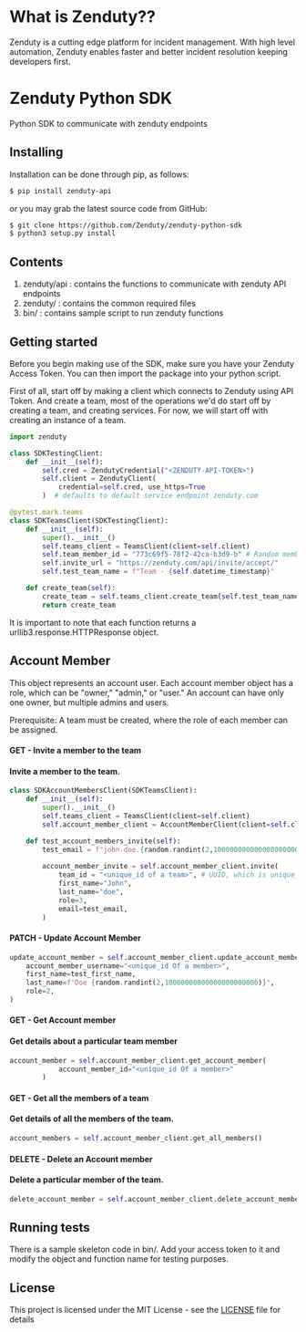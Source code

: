 # What is Zenduty??
Zenduty is a cutting edge platform for incident management. With high level automation, Zenduty enables faster and better incident resolution keeping developers first.

# Zenduty Python SDK

Python SDK to communicate with zenduty endpoints

## Installing

Installation can be done through pip, as follows:
```sh 
$ pip install zenduty-api
```
or you may grab the latest source code from GitHub: 
```sh
$ git clone https://github.com/Zenduty/zenduty-python-sdk
$ python3 setup.py install
```

## Contents
1) zenduty/api : contains the functions to communicate with zenduty API endpoints
2) zenduty/    : contains the common required files
3) bin/		   : contains sample script to run zenduty functions

## Getting started

Before you begin making use of the SDK, make sure you have your Zenduty Access Token.
You can then import the package into your python script.

First of all, start off by making a client which connects to Zenduty using API Token. And create a team, most of the operations we'd do start off by creating a team, and creating services. For now, we will start off with creating an instance of a team. 

```python
import zenduty

class SDKTestingClient:
    def __init__(self):
        self.cred = ZendutyCredential("<ZENDUTY-API-TOKEN>")
        self.client = ZendutyClient(
            credential=self.cred, use_https=True
        )  # defaults to default service endpoint zenduty.com

@pytest.mark.teams
class SDKTeamsClient(SDKTestingClient):
    def __init__(self):
        super().__init__()
        self.teams_client = TeamsClient(client=self.client)
        self.team_member_id = "773c69f5-78f2-42ca-b3d9-b" # Random member id. 
        self.invite_url = "https://zenduty.com/api/invite/accept/"
        self.test_team_name = f"Team - {self.datetime_timestamp}"

    def create_team(self):
        create_team = self.teams_client.create_team(self.test_team_name)
        return create_team
```

It is important to note that each function returns a urllib3.response.HTTPResponse object.


## Account Member 
This object represents an account user. Each account member object has a role, which can be "owner," "admin," or "user." An account can have only one owner, but multiple admins and users.

Prerequisite: A team must be created, where the role of each member can be assigned.

#### GET - Invite a member to the team
#### Invite a member to the team.
```python
class SDKAccountMembersClient(SDKTeamsClient):
    def __init__(self):
        super().__init__()
        self.teams_client = TeamsClient(client=self.client)
        self.account_member_client = AccountMemberClient(client=self.client)

    def test_account_members_invite(self):
        test_email = f"john.doe.{random.randint(2,10000000000000000000000)}@zenduty.com"
        
        account_member_invite = self.account_member_client.invite(
            team_id = "<unique_id of a team>", # UUID, which is unique_id of the team
            first_name="John",
            last_name="doe",
            role=3,
            email=test_email,
        )
```

#### PATCH - Update Account Member
```python
update_account_member = self.account_member_client.update_account_member(
    account_member_username="<unique_id Of a member>",
    first_name=test_first_name,
    last_name=f"Doe {random.randint(2,10000000000000000000000)}",
    role=2,
)
```

#### GET - Get Account member
#### Get details about a particular team member
````python
account_member = self.account_member_client.get_account_member(
            account_member_id="<unique_id Of a member>"
        )
````


#### GET - Get all the members of a team
#### Get details of all the members of the team.

````python
account_members = self.account_member_client.get_all_members()
````


#### DELETE - Delete an Account member
#### Delete a particular member of the team.


````python
delete_account_member = self.account_member_client.delete_account_member(account_member_id="<unique_id Of a member>")
````




## Running tests

There is a sample skeleton code in bin/. Add your access token to it and modify the object and function name for testing purposes.

## License

This project is licensed under the MIT License - see the [LICENSE](LICENSE) file for details
